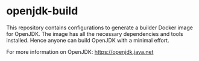 # openjdk-build

This repository contains configurations to generate a builder Docker image for OpenJDK. The image has all the necessary dependencies and tools installed. Hence anyone can build OpenJDK with a minimal effort. 

For more information on OpenJDK: https://openjdk.java.net